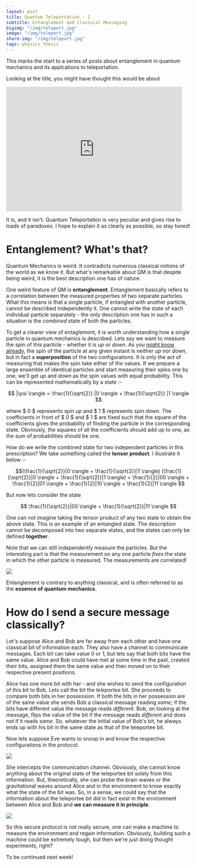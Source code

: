 ```yaml
---
layout: post
title: Quantum Teleportation - I
subtitle: Entanglement and Classical Messaging
bigimg: "/img/teleport.jpg"
image: "/img/teleport.jpg"
share-img: "/img/teleport.jpg"
tags: physics thesis 
---
```


This marks the start to a series of posts about entanglement in quantum mechanics and its applcations to teleportation.

Looking at the title, you might have thought this would be about 

<iframe src="https://giphy.com/embed/l9NWUY0X6ULRK" width="480" height="340" frameBorder="0" class="giphy-embed" allowFullScreen></iframe><p><a href="https://giphy.com/gifs/wiki-vlad-teleportationgif-l9NWUY0X6ULRK"></a></p>

It is, and it isn't. Quantum Teleportation is very peculiar and gives rise to loads of paradoxes. I hope to explain it as clearly as possible, so stay tuned!
# Entanglement? What's that?

Quantum Mechanics is weird. It contradicts numerous classical notions of the world as we know it. But what's remarkable about QM is that despite being weird, it is the best description one has of nature.

One weird feature of QM is **entanglement**. Entanglement basically refers to a correlation between the measured properties of two separate particles. What this means is that a single particle, if entangled with another particle, cannot be described independently it. One cannot write the state of each individual particle separately - the only description one has in such a situation is the _combined_ state of both the particles.

To get a clearer view of entaglement, it is worth understanding how a single particle in quantum mechanics is described. Lets say we want to measure the spin of this particle - whether it is _up_ or _down_. As you [might know already](https://en.wikipedia.org/wiki/Schr%C3%B6dinger%27s_cat), the spin of the particle at any given instant is neither _up_ nor _down_, but in fact a **superposition** of the two configurations. It is only the act of measuring that makes the spin take either of the values. If we prepare a large ensemble of identical particles and start measuring their spins one by one, we'll get _up_ and _down_ as the spin values with equal probability. This can be represented mathematically by a state :- 

$$ |\psi \rangle = \frac{1}{\sqrt{2}} |0 \rangle + \frac{1}{\sqrt{2}} |1 \rangle $$

where $ 0 $ represents spin _up_ and $ 1 $ represents spin _down_. The coefficients in front of $ 0 $ and $ 1 $ are fixed such that the square of the coefficients gives the probability of finding the particle in the corresponding state. Obviously, the squares of all the coefficients should add up to one, as the sum of probabilities should be one.

How do we write the combined state for two independent particles in this prescription? We take something called the **tensor product**. I illustrate it below :-

$$(\frac{1}{\sqrt{2}}|0 \rangle + \frac{1}{\sqrt{2}}|1 \rangle) (\frac{1}{\sqrt{2}}|0 \rangle + \frac{1}{\sqrt{2}}|1 \rangle) = \frac{1}{2}|00 \rangle + \frac{1}{2}|01 \rangle + \frac{1}{2}|10 \rangle + \frac{1}{2}|11 \rangle $$

But now lets consider the state 

$$ \frac{1}{\sqrt{2}}|00 \rangle + \frac{1}{\sqrt{2}}|11 \rangle $$

One can not imagine taking the tensor product of any two state to obtain the above state. This is an example of an entangled state. The description cannot be decomposed into two separate states, and the states can only be defined **together**.

Note that we can still independently measure the particles. But the interesting part is that the measurement on any one particle _fixes_ the state in which the other particle is measured. The measurements are correlated!

![](https://media.giphy.com/media/5aLrlDiJPMPFS/giphy.gif)

Entanglement is contrary to anything classical, and is often referred to as the **essence of quantum mechanics**.

# How do I send a secure message classically?


Let's suppose Alice and Bob are far away from each other and have one classical bit of information each. They also have a channel to communicate messages. Each bit can take value 0 or 1, but lets say that both bits have the same value. Alice and Bob could have met at some time in the past, created their bits, assigned them the same value and then moved on to their respective present positions.

Alice has one more bit with her - and she wishes to send the configuration of this bit to Bob. Lets call the bit the _teleportee_ bit. She proceeds to compare both bits in her possession. If both the bits in her possession are of the same value she sends Bob a classical message reading _same_; if the bits have different value the message reads _different_. Bob, on looking at the message, flips the value of the bit if the message reads _different_ and does not if it reads _same_. So, whatever the initial value of Bob's bit, he always ends up with his bit in the same state as that of the teleportee bit.

Now lets suppose Eve wants to snoop in and know the respective configurations in the protocol. 

![](https://media.giphy.com/media/LlY7k5fQatbdS/giphy.gif)

She intercepts the communication channel. Obviously, she cannot know anything about the original state of the teleportee bit solely from this information. But, theoretically, she can probe the brain waves or the gravitational waves around Alice and in the environment to know exactly what the state of the bit was. So, in a sense, we could say that the information about the teleportee bit did in fact exist in the environment between Alice and Bob and **we can measure it in principle**.

![](https://media.giphy.com/media/vN3fMMSAmVwoo/giphy.gif)

So this secure protocol is not really secure, one can make a machine to measure the environment and regain information. Obviously, building such a machine could be extremely tough, but then we're just doing thought experiments, right?

To be continued next week!